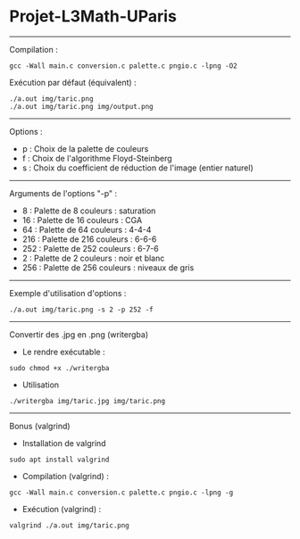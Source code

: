# Projet-L3Math-UParis
***
Compilation : 
```
gcc -Wall main.c conversion.c palette.c pngio.c -lpng -O2
```
Exécution par défaut (équivalent) : 
```
./a.out img/taric.png
./a.out img/taric.png img/output.png
```
***
Options :
 * p : Choix de la palette de couleurs
 * f : Choix de l'algorithme Floyd-Steinberg
 * s : Choix du coefficient de réduction de l'image (entier naturel)
***
Arguments de l'options "-p" :
  * 8 : Palette de 8 couleurs : saturation
  * 16 : Palette de 16 couleurs : CGA
  * 64 : Palette de 64 couleurs : 4-4-4
  * 216 : Palette de 216 couleurs : 6-6-6
  * 252 : Palette de 252 couleurs : 6-7-6
  * 2 : Palette de 2 couleurs : noir et blanc
  * 256 : Palette de 256 couleurs : niveaux de gris
***
Exemple d'utilisation d'options :
```
./a.out img/taric.png -s 2 -p 252 -f
```
***
Convertir des .jpg en .png (writergba)
* Le rendre exécutable :
```
sudo chmod +x ./writergba
```
* Utilisation
```
./writergba img/taric.jpg img/taric.png
```
***
Bonus (valgrind)
* Installation de valgrind
```
sudo apt install valgrind
```
* Compilation (valgrind) : 
```
gcc -Wall main.c conversion.c palette.c pngio.c -lpng -g
```
* Exécution (valgrind) : 
```
valgrind ./a.out img/taric.png
```
